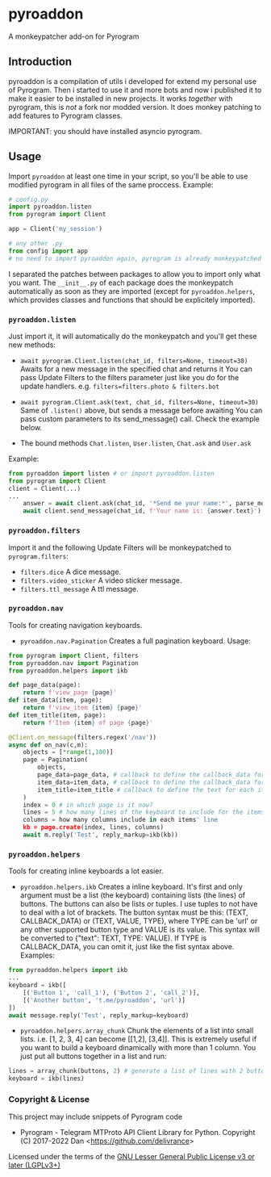 # pyroaddon
A monkeypatcher add-on for Pyrogram

## Introduction
pyroaddon is a compilation of utils i developed for extend my personal use of Pyrogram. Then i started to use it and more bots and now i published it to make it easier to be installed in new projects.
It works *together* with pyrogram, this is *not* a fork nor modded version. It does monkey patching to add features to Pyrogram classes.

IMPORTANT: you should have installed asyncio pyrogram.

## Usage
Import `pyroaddon` at least one time in your script, so you'll be able to use modified pyrogram in all files of the same proccess. Example:
```python
# config.py
import pyroaddon.listen
from pyrogram import Client

app = Client('my_session')
```
```python
# any other .py
from config import app
# no need to import pyroaddon again, pyrogram is already monkeypatched globally (at the same proccess)
```

I separated the patches between packages to allow you to import only what you want. The `__init__.py` of each package does the monkeypatch automatically as soon as they are imported (except for `pyroaddon.helpers`, which provides classes and functions that should be explicitely imported).

### `pyroaddon.listen`
Just import it, it will automatically do the monkeypatch and you'll get these new methods:
- `await pyrogram.Client.listen(chat_id, filters=None, timeout=30)`
Awaits for a new message in the specified chat and returns it
You can pass Update Filters to the filters parameter just like you do for the update handlers. e.g. `filters=filters.photo & filters.bot`

- `await pyrogram.Client.ask(text, chat_id, filters=None, timeout=30)`
Same of `.listen()` above, but sends a message before awaiting
You can pass custom parameters to its send_message() call. Check the example below.

- The bound methods `Chat.listen`, `User.listen`, `Chat.ask` and `User.ask`

Example:
```python
from pyroaddon import listen # or import pyroaddon.listen
from pyrogram import Client
client = Client(...)
...
    answer = await client.ask(chat_id, '*Send me your name:*', parse_mode='Markdown')
    await client.send_message(chat_id, f'Your name is: {answer.text}')    
```

### `pyroaddon.filters`
Import it and the following Update Filters will be monkeypatched to `pyrogram.filters`:

- `filters.dice`
A dice message.
- `filters.video_sticker`
A video sticker message.
- `filters.ttl_message`
A ttl message.

### `pyroaddon.nav`
Tools for creating navigation keyboards.

- `pyroaddon.nav.Pagination`
Creates a full pagination keyboard. Usage:
```python
from pyrogram import Client, filters
from pyroaddon.nav import Pagination
from pyroaddon.helpers import ikb

def page_data(page):
    return f'view_page {page}'
def item_data(item, page):
    return f'view_item {item} {page}'
def item_title(item, page):
    return f'Item {item} of page {page}'

@Client.on_message(filters.regex('/nav'))
async def on_nav(c,m):
    objects = [*range(1,100)]
    page = Pagination(
        objects,
        page_data=page_data, # callback to define the callback_data for page buttons in the bottom
        item_data=item_data, # callback to define the callback_data for each item button
        item_title=item_title # callback to define the text for each item button
    )
    index = 0 # in which page is it now?
    lines = 5 # how many lines of the keyboard to include for the items
    columns = how many columns include in each items' line
    kb = page.create(index, lines, columns)
    await m.reply('Test', reply_markup=ikb(kb))
```

### `pyroaddon.helpers`
Tools for creating inline keyboards a lot easier.

- `pyroaddon.helpers.ikb`
Creates a inline keyboard. It's first and only argument must be a list (the keyboard) containing lists (the lines) of buttons.
The buttons can also be lists or tuples. I use tuples to not have to deal with a lot of brackets.
The button syntax must be this: (TEXT, CALLBACK_DATA) or (TEXT, VALUE, TYPE), where TYPE can be 'url' or any other supported button type and VALUE is its value. This syntax will be converted to {"text": TEXT, TYPE: VALUE). If TYPE is CALLBACK_DATA, you can omit it, just like the fist syntax above.
Examples:
```python
from pyroaddon.helpers import ikb
...
keyboard = ikb([
    [('Button 1', 'call_1'), ('Button 2', 'call_2')],
    [('Another button', 't.me/pyroaddon', 'url')]
])
await message.reply('Test', reply_markup=keyboard)
```
- `pyroaddon.helpers.array_chunk`
Chunk the elements of a list into small lists. i.e. [1, 2, 3, 4] can become [[1,2], [3,4]]. This is extremely useful if you want to build a keyboard dinamically with more than 1 column. You just put all buttons together in a list and run:
```python
lines = array_chunk(buttons, 2) # generate a list of lines with 2 buttons on each
keyboard = ikb(lines)
```

### Copyright & License
This project may include snippets of Pyrogram code
- Pyrogram - Telegram MTProto API Client Library for Python. Copyright (C) 2017-2022 Dan <<https://github.com/delivrance>>

Licensed under the terms of the [GNU Lesser General Public License v3 or later (LGPLv3+)](COPYING.lesser)
